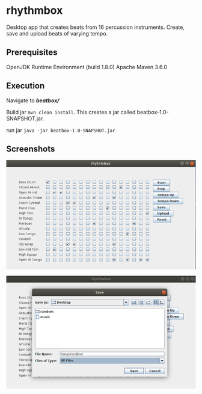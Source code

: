 # rhythmbox
Desktop app that creates beats from 16 percussion instruments. Create, save and upload beats of varying tempo. 

## Prerequisites
OpenJDK Runtime Environment (build 1.8.0)
Apache Maven 3.6.0

## Execution
Navigate to ***beatbox/***

Build jar ```mvn clean install```. This creates a jar called beatbox-1.0-SNAPSHOT.jar.

run jar ```java -jar beatbox-1.0-SNAPSHOT.jar```


## Screenshots
![](/images/rhythmbox.png)

![](images/rhythmboxSave.png)
